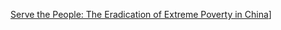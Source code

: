 [Serve the People: The Eradication of Extreme Poverty in China](https://thetricontinental.org/studies-1-socialist-construction/)]